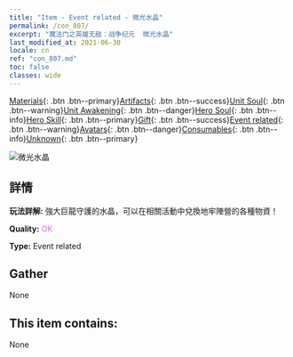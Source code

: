 ```yaml
---
title: "Item - Event related - 微光水晶"
permalink: /con_807/
excerpt: "魔法门之英雄无敌：战争纪元  微光水晶"
last_modified_at: 2021-06-30
locale: cn
ref: "con_807.md"
toc: false
classes: wide
---
```

 [Materials](/ItemsCN/){: .btn .btn--primary}[Artifacts](/ItemsCN/Artifacts/){: .btn .btn--success}[Unit Soul](/ItemsCN/UnitSoul/){: .btn .btn--warning}[Unit Awakening](/ItemsCN/UnitAwakening/){: .btn .btn--danger}[Hero Soul](/ItemsCN/HeroSoul/){: .btn .btn--info}[Hero Skill](/ItemsCN/HeroSkill/){: .btn .btn--primary}[Gift](/ItemsCN/Gift/){: .btn .btn--success}[Event related](/ItemsCN/Events/){: .btn .btn--warning}[Avatars](/ItemsCN/Avatars/){: .btn .btn--danger}[Consumables](/ItemsCN/Consumables/){: .btn .btn--info}[Unknown](/ItemsCN/Unknown/){: .btn .btn--primary}

 ![微光水晶](/images/t/i_3065.png)

## 詳情
 **玩法詳解:** 強大巨龍守護的水晶，可以在相關活動中兌換地牢陣營的各種物資！

 **Quality:** <span style="color: #DA70D6">OK</span>

 **Type:** Event related

## Gather

  None

## This item contains:

  None

